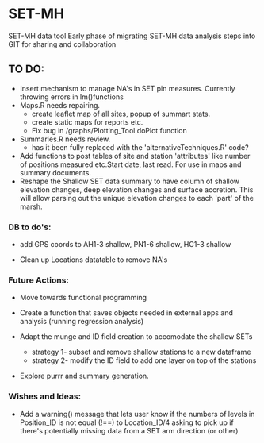 SET-MH
======

SET-MH data tool
Early phase of migrating SET-MH data analysis steps into GIT for sharing and collaboration



## TO DO:
- Insert mechanism to manage NA's in SET pin measures. Currently throwing errors in lm()functions
- Maps.R needs repairing.  
	* create leaflet map of all sites, popup of summart stats.  
 	* create static maps for reports etc.  
 	* Fix bug in /graphs/Plotting_Tool doPlot function
- Summaries.R needs review. 
	* has it been fully replaced with the 'alternativeTechniques.R' code?
- Add functions to post tables of site and station 'attributes' like number of positions measured etc.Start date, last read. For use in maps and summary documents.
- Reshape the Shallow SET data summary to have column of shallow elevation changes, deep elevation changes and surface accretion. This will allow parsing out the unique elevation changes to each 'part' of the marsh.

 
### DB to do's:
 - add GPS coords to AH1-3 shallow, PN1-6 shallow, HC1-3 shallow
 
- Clean up Locations datatable to remove NA's

### Future Actions:

- Move towards functional programming 
- Create a function that saves objects needed in external apps and analysis (running regression analysis)

- Adapt the munge and ID field creation to accomodate the shallow SETs
  - strategy 1- subset and remove shallow stations to a new dataframe
  - strategy 2- modify the ID field to add one layer on top of the stations
- Explore purrr and summary generation. 

### Wishes and Ideas:

- Add a warning() message that lets user know if the numbers of levels in Position_ID is  not equal (!==) to Location_ID/4 asking to pick up if there's potentially missing data from a SET arm direction (or other)


